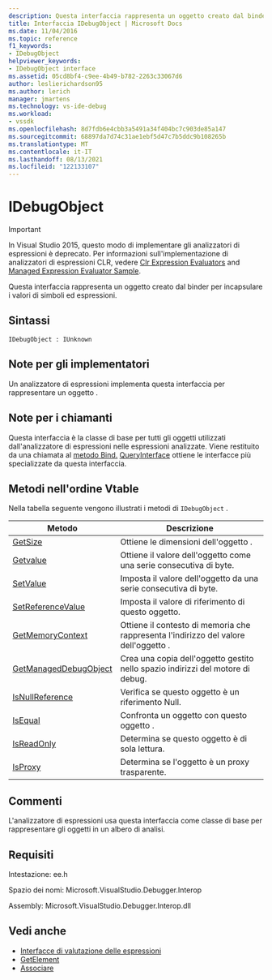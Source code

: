 ```yaml
---
description: Questa interfaccia rappresenta un oggetto creato dal binder per incapsulare i valori di simboli ed espressioni.
title: Interfaccia IDebugObject | Microsoft Docs
ms.date: 11/04/2016
ms.topic: reference
f1_keywords:
- IDebugObject
helpviewer_keywords:
- IDebugObject interface
ms.assetid: 05cd8bf4-c9ee-4b49-b782-2263c33067d6
author: leslierichardson95
ms.author: lerich
manager: jmartens
ms.technology: vs-ide-debug
ms.workload:
- vssdk
ms.openlocfilehash: 8d7fdb6e4cbb3a5491a34f404bc7c903de85a147
ms.sourcegitcommit: 68897da7d74c31ae1ebf5d47c7b5ddc9b108265b
ms.translationtype: MT
ms.contentlocale: it-IT
ms.lasthandoff: 08/13/2021
ms.locfileid: "122133107"
---
```

# <a name="idebugobject"></a>IDebugObject
> [!IMPORTANT]
> In Visual Studio 2015, questo modo di implementare gli analizzatori di espressioni è deprecato. Per informazioni sull'implementazione di analizzatori di espressioni CLR, vedere [Clr Expression Evaluators](https://github.com/Microsoft/ConcordExtensibilitySamples/wiki/CLR-Expression-Evaluators) and [Managed Expression Evaluator Sample](https://github.com/Microsoft/ConcordExtensibilitySamples/wiki/Managed-Expression-Evaluator-Sample).

 Questa interfaccia rappresenta un oggetto creato dal binder per incapsulare i valori di simboli ed espressioni.

## <a name="syntax"></a>Sintassi

```
IDebugObject : IUnknown
```

## <a name="notes-for-implementers"></a>Note per gli implementatori
 Un analizzatore di espressioni implementa questa interfaccia per rappresentare un oggetto .

## <a name="notes-for-callers"></a>Note per i chiamanti
 Questa interfaccia è la classe di base per tutti gli oggetti utilizzati dall'analizzatore di espressioni nelle espressioni analizzate. Viene restituito da una chiamata al [metodo Bind.](../../../extensibility/debugger/reference/idebugbinder-bind.md) [QueryInterface](/cpp/atl/queryinterface) ottiene le interfacce più specializzate da questa interfaccia.

## <a name="methods-in-vtable-order"></a>Metodi nell'ordine Vtable
 Nella tabella seguente vengono illustrati i metodi di `IDebugObject` .

|Metodo|Descrizione|
|------------|-----------------|
|[GetSize](../../../extensibility/debugger/reference/idebugobject-getsize.md)|Ottiene le dimensioni dell'oggetto .|
|[Getvalue](../../../extensibility/debugger/reference/idebugobject-getvalue.md)|Ottiene il valore dell'oggetto come una serie consecutiva di byte.|
|[SetValue](../../../extensibility/debugger/reference/idebugobject-setvalue.md)|Imposta il valore dell'oggetto da una serie consecutiva di byte.|
|[SetReferenceValue](../../../extensibility/debugger/reference/idebugobject-setreferencevalue.md)|Imposta il valore di riferimento di questo oggetto.|
|[GetMemoryContext](../../../extensibility/debugger/reference/idebugobject-getmemorycontext.md)|Ottiene il contesto di memoria che rappresenta l'indirizzo del valore dell'oggetto .|
|[GetManagedDebugObject](../../../extensibility/debugger/reference/idebugobject-getmanageddebugobject.md)|Crea una copia dell'oggetto gestito nello spazio indirizzi del motore di debug.|
|[IsNullReference](../../../extensibility/debugger/reference/idebugobject-isnullreference.md)|Verifica se questo oggetto è un riferimento Null.|
|[IsEqual](../../../extensibility/debugger/reference/idebugobject-isequal.md)|Confronta un oggetto con questo oggetto .|
|[IsReadOnly](../../../extensibility/debugger/reference/idebugobject-isreadonly.md)|Determina se questo oggetto è di sola lettura.|
|[IsProxy](../../../extensibility/debugger/reference/idebugobject-isproxy.md)|Determina se l'oggetto è un proxy trasparente.|

## <a name="remarks"></a>Commenti
 L'analizzatore di espressioni usa questa interfaccia come classe di base per rappresentare gli oggetti in un albero di analisi.

## <a name="requirements"></a>Requisiti
 Intestazione: ee.h

 Spazio dei nomi: Microsoft.VisualStudio.Debugger.Interop

 Assembly: Microsoft.VisualStudio.Debugger.Interop.dll

## <a name="see-also"></a>Vedi anche
- [Interfacce di valutazione delle espressioni](../../../extensibility/debugger/reference/expression-evaluation-interfaces.md)
- [GetElement](../../../extensibility/debugger/reference/idebugarrayobject-getelement.md)
- [Associare](../../../extensibility/debugger/reference/idebugbinder-bind.md)

